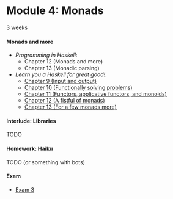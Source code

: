 # Module 4: Monads

3 weeks

#### Monads and more

* <cite>Programming in Haskell</cite>:
  - Chapter 12 (Monads and more)
  - Chapter 13 (Monadic parsing)
* <cite>Learn you a Haskell for great good!</cite>:
  - [Chapter 9 (Input and output)](http://learnyouahaskell.com/input-and-output)
  - [Chapter 10 (Functionally solving problems)](http://learnyouahaskell.com/functionally-solving-problems)
  - [Chapter 11 (Functors, applicative functors, and monoids)](http://learnyouahaskell.com/functors-applicative-functors-and-monoids)
  - [Chapter 12 (A fistful of monads)](http://learnyouahaskell.com/a-fistful-of-monads)
  - [Chapter 13 (For a few monads more)](http://learnyouahaskell.com/for-a-few-monads-more)

#### Interlude: Libraries

TODO

#### Homework: Haiku

TODO (or something with bots)

#### Exam

- [Exam 3](/exams/03/)
